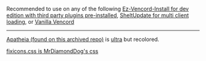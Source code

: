 Recommended to use on any of the following [Ez-Vencord-Install for dev edition with third party plugins pre-installed](https://github.com/VTArcelia/ez-vencord-install), [SheltUpdate for multi client loading](https://shelter.uwu.network/install), or [Vanilla Vencord](https://vencord.dev/)

------------------------


[Apatheia (found on this archived repo)](https://github.com/AmadeusWM/dotfiles-hyprland/blob/main/dots/BetterDiscord/Apatheia.theme.css) is [ultra](https://github.com/TheCommieAxolotl/BetterDiscord-Stuff/blob/main/Ultra/Ultra.theme.css) but recolored.

[fixicons.css is MrDiamondDog's css](https://github.com/MrDiamondDog/noUglyIconsTheme)


